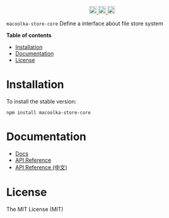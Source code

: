 
<p align="center">
  <a href="https://travis-ci.org/macoolka/macoolka-store-core">
    <img src="https://img.shields.io/travis/macoolka/macoolka-store-core/master.svg?style=flat-square" alt="build status" height="20">
  </a>
  <a href="https://david-dm.org/macoolka-store-core">
    <img src="https://img.shields.io/david/macoolka/macoolka-store-core.svg?style=flat-square" alt="dependency status" height="20">
  </a>
  <a href="https://www.npmjs.com/package/macoolka-store-core">
    <img src="https://img.shields.io/npm/dm/macoolka-store-core.svg" alt="npm downloads" height="20">
  </a>
</p>


`macoolka-store-core` Define a interface about file store system


**Table of contents**

- [Installation](#installation)
- [Documentation](#documentation)
- [License](#license)

<!-- END doctoc generated TOC please keep comment here to allow auto update -->

# Installation

To install the stable version:

```
npm install macoolka-store-core
```


# Documentation

- [Docs](https://macoolka.github.io/macoolka-store-core)
- [API Reference](https://macoolka.github.io/macoolka-store-core/docs/Modules)
- [API Reference (中文)](https://macoolka.github.io/macoolka-store-core/docs/模块)


# License

The MIT License (MIT)
